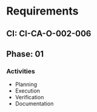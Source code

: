 # Requirements

## CI: CI-CA-O-002-006
## Phase: 01

### Activities
- Planning
- Execution
- Verification
- Documentation
